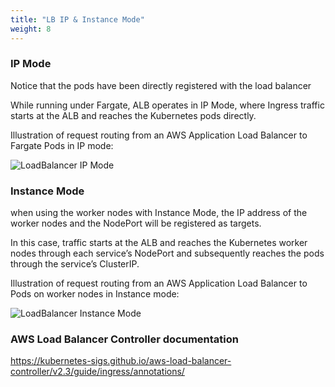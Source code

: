 ```yaml
---
title: "LB IP & Instance Mode"
weight: 8
---
```


### IP Mode

Notice that the pods have been directly registered with the load balancer

While running under Fargate, ALB operates in IP Mode, where Ingress traffic starts at the ALB and reaches the Kubernetes pods directly.

Illustration of request routing from an AWS Application Load Balancer to Fargate Pods in IP mode:

![LoadBalancer IP Mode](https://www.eksworkshop.com/images/fargate/IPMode.png)


### Instance Mode

when using the worker nodes with Instance Mode, the IP address of the worker nodes and the NodePort will be registered as targets.

In this case, traffic starts at the ALB and reaches the Kubernetes worker nodes through each service’s NodePort and subsequently reaches the pods through the service’s ClusterIP.

Illustration of request routing from an AWS Application Load Balancer to Pods on worker nodes in Instance mode:

![LoadBalancer Instance Mode](https://www.eksworkshop.com/images/fargate/InstanceMode.png)

### AWS Load Balancer Controller documentation

https://kubernetes-sigs.github.io/aws-load-balancer-controller/v2.3/guide/ingress/annotations/
